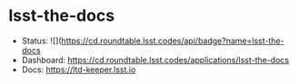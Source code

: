 # lsst-the-docs

- Status: ![](https://cd.roundtable.lsst.codes/api/badge?name=lsst-the-docs
- Dashboard: https://cd.roundtable.lsst.codes/applications/lsst-the-docs
- Docs: https://ltd-keeper.lsst.io
